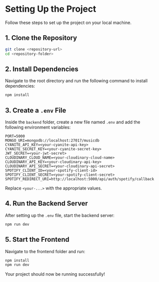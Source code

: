 # Setting Up the Project

Follow these steps to set up the project on your local machine.

## 1. Clone the Repository

```sh
git clone <repository-url>
cd <repository-folder>
```

## 2. Install Dependencies

Navigate to the root directory and run the following command to install dependencies:

```sh
npm install
```

## 3. Create a `.env` File

Inside the `backend` folder, create a new file named `.env` and add the following environment variables:

```
PORT=5000
MONGO_URI=mongodb://localhost:27017/musicdb
CYANITE_API_KEY=<your-cyanite-api-key>
CYANITE_SECRET_KEY=<your-cyanite-secret-key>
JWT_SECRET=<your-jwt-secret>
CLOUDINARY_CLOUD_NAME=<your-cloudinary-cloud-name>
CLOUDINARY_API_KEY=<your-cloudinary-api-key>
CLOUDINARY_API_SECRET=<your-cloudinary-api-secret>
SPOTIFY_CLIENT_ID=<your-spotify-client-id>
SPOTIFY_CLIENT_SECRET=<your-spotify-client-secret>
SPOTIFY_REDIRECT_URI=http://localhost:5000/api/auth/spotify/callback
```

Replace `<your-...>` with the appropriate values.

## 4. Run the Backend Server

After setting up the `.env` file, start the backend server:

```sh
npm run dev
```

## 5. Start the Frontend

Navigate to the frontend folder and run:

```sh
npm install
npm run dev
```

Your project should now be running successfully!

